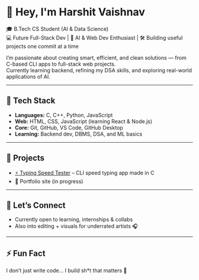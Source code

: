# 👋 Hey, I'm Harshit Vaishnav

🎓 B.Tech CS Student (AI & Data Science)  
💻 Future Full-Stack Dev | 🧠 AI & Web Dev Enthusiast | 🛠️ Building useful projects one commit at a time

I’m passionate about creating smart, efficient, and clean solutions — from C-based CLI apps to full-stack web projects.  
Currently learning backend, refining my DSA skills, and exploring real-world applications of AI.

---

## 🔧 Tech Stack

- **Languages:** C, C++, Python, JavaScript
- **Web:** HTML, CSS, JavaScript (learning React & Node.js)
- **Core:** Git, GitHub, VS Code, GitHub Desktop
- **Learning:** Backend dev, DBMS, DSA, and ML basics

---

## 🚀 Projects

- [⚡ Typing Speed Tester](https://github.com/harshit00017pro/Typing-Speed-tester) – CLI speed typing app made in C
- 💼 Portfolio site (in progress)

---


## 💬 Let’s Connect

- Currently open to learning, internships & collabs  
- Also into editing + visuals for underrated artists 🎧

---

## ⚡ Fun Fact

I don’t just write code... I build sh*t that matters 😤
